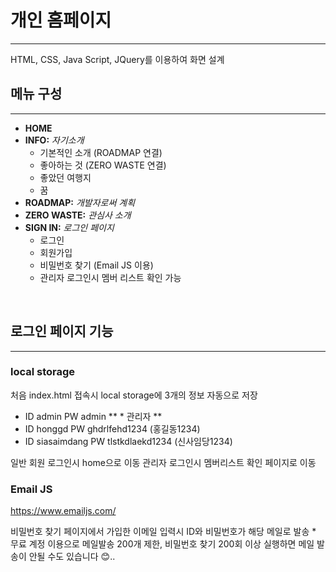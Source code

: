 # 개인 홈페이지
---
HTML, CSS, Java Script, JQuery를 이용하여 화면 설계
<br>

## 메뉴 구성
---
- **HOME**
- **INFO:** _자기소개_
    - 기본적인 소개 (ROADMAP 연결)
    - 좋아하는 것 (ZERO WASTE 연결)
    - 좋았던 여행지
    - 꿈
- **ROADMAP:** _개발자로써 계획_
- **ZERO WASTE:** _관심사 소개_
- **SIGN IN:** _로그인 페이지_
    - 로그인
    - 회원가입
    - 비밀번호 찾기 (Email JS 이용)
    - 관리자 로그인시 멤버 리스트 확인 가능
<br>

## 로그인 페이지 기능
---
### local storage
처음 index.html 접속시 local storage에 3개의 정보 자동으로 저장
- ID admin PW admin ** * 관리자 **
- ID honggd PW ghdrlfehd1234 (홍길동1234)
- ID siasaimdang PW tlstkdlaekd1234 (신사임당1234)

일반 회원 로그인시 home으로 이동
관리자 로그인시 멤버리스트 확인 페이지로 이동

### Email JS
https://www.emailjs.com/

비밀번호 찾기 페이지에서 가입한 이메일 입력시 ID와 비밀번호가 해당 메일로 발송
\* 무료 계정 이용으로 메일발송 200개 제한, 비밀번호 찾기 200회 이상 실행하면 메일 발송이 안될 수도 있습니다 😊..
